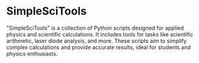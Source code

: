 # SimpleSciTools
"SimpleSciTools" is a collection of Python scripts designed for applied physics and scientific calculations. It includes tools for tasks like scientific arithmetic, laser diode analysis, and more. These scripts aim to simplify complex calculations and provide accurate results, ideal for students and physics enthusiasts.
